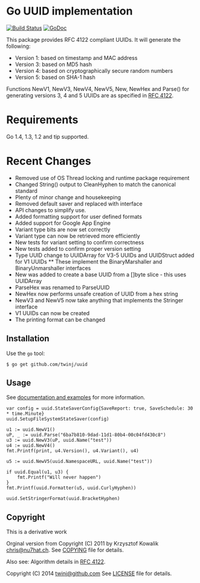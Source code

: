 Go UUID implementation
========================

[![Build Status](https://travis-ci.org/twinj/uuid.png?branch=master)](https://travis-ci.org/twinj/uuid)
[![GoDoc](http://godoc.org/github.com/twinj/uuid?status.png)](http://godoc.org/github.com/twinj/uuid)

This package provides RFC 4122 compliant UUIDs.
It will generate the following:

* Version 1: based on timestamp and MAC address
* Version 3: based on MD5 hash
* Version 4: based on cryptographically secure random numbers
* Version 5: based on SHA-1 hash

Functions NewV1, NewV3, NewV4, NewV5, New, NewHex and Parse() for generating versions 3, 4
and 5 UUIDs are as specified in [RFC 4122](http://www.ietf.org/rfc/rfc4122.txt).

# Requirements

Go 1.4, 1.3, 1.2 and tip supported.

# Recent Changes

* Removed use of OS Thread locking and runtime package requirement
* Changed String() output to CleanHyphen to match the canonical standard
* Plenty of minor change and housekeeping
* Removed default saver and replaced with interface
* API changes to simplify use.
* Added formatting support for user defined formats
* Added support for Google App Engine
* Variant type bits are now set correctly
* Variant type can now be retrieved more efficiently
* New tests for variant setting to confirm correctness
* New tests added to confirm proper version setting
* Type UUID change to UUIDArray for V3-5 UUIDs and UUIDStruct added for V1 UUIDs
** These implement the BinaryMarshaller and BinaryUnmarshaller interfaces
* New was added to create a base UUID from a []byte slice - this uses UUIDArray
* ParseHex was renamed to ParseUUID
* NewHex now performs unsafe creation of UUID from a hex string
* NewV3 and NewV5 now take anything that implements the Stringer interface
* V1 UUIDs can now be created
* The printing format can be changed

## Installation

Use the `go` tool:

	$ go get github.com/twinj/uuid

## Usage

See [documentation and examples](http://godoc.org/github.com/twinj/uuid)
for more information.

	var config = uuid.StateSaverConfig{SaveReport: true, SaveSchedule: 30 * time.Minute}
	uuid.SetupFileSystemStateSaver(config)

	u1 := uuid.NewV1()
	uP, _ := uuid.Parse("6ba7b810-9dad-11d1-80b4-00c04fd430c8")
	u3 := uuid.NewV3(uP, uuid.Name("test"))
	u4 := uuid.NewV4()
	fmt.Printf(print, u4.Version(), u4.Variant(), u4)

	u5 := uuid.NewV5(uuid.NamespaceURL, uuid.Name("test"))

	if uuid.Equal(u1, u3) {
		fmt.Printf("Will never happen")
	}
	fmt.Printf(uuid.Formatter(u5, uuid.CurlyHyphen))

	uuid.SetStringerFormat(uuid.BracketHyphen)

## Copyright

This is a derivative work

Orginal version from
Copyright (C) 2011 by Krzysztof Kowalik <chris@nu7hat.ch>.
See [COPYING](https://github.com/nu7hatch/gouuid/tree/master/COPYING)
file for details.

Also see: Algorithm details in [RFC 4122](http://www.ietf.org/rfc/rfc4122.txt).

Copyright (C) 2014 twinj@github.com
See [LICENSE](https://github.com/twinj/uuid/tree/master/LICENSE)
file for details.
